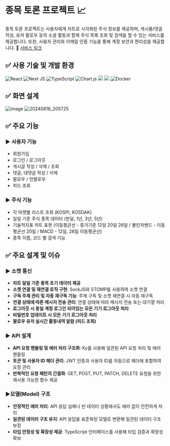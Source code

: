# 종목 토론 프로젝트 📈

종목 토론 프로젝트는 사용자에게 차트로 시각화된 주식 정보를 제공하며, 
게시물/댓글 작성, 유저 팔로우 등의 소셜 활동과 함께 주식 목록 조회 및 검색을 할 수 있는 서비스를 제공합니다. 
또한, 사용자 관리와 이메일 인증 기능을 통해 계정 보안과 편리성을 제공합니다.
🔗 [서비스 링크](http://server.leejehyeon.site:3000/)

## ✅ 사용 기술 및 개발 환경
![React](https://img.shields.io/badge/react-%2320232a.svg?style=for-the-badge&logo=react&logoColor=%2361DAFB)
![Next JS](https://img.shields.io/badge/Next-black?style=for-the-badge&logo=next.js&logoColor=white)
![TypeScript](https://img.shields.io/badge/typescript-%23007ACC.svg?style=for-the-badge&logo=typescript&logoColor=white)
![Chart.js](https://img.shields.io/badge/chart.js-F5788D.svg?style=for-the-badge&logo=chart.js&logoColor=white)
<img src="https://img.shields.io/badge/Sock.js-black?style=for-the-badge&logo=&logoColor=white">
<img src="https://img.shields.io/badge/Stomp.js-black?style=for-the-badge&logo=&logoColor=white">
![Docker](https://img.shields.io/badge/docker-%230db7ed.svg?style=for-the-badge&logo=docker&logoColor=white)
<!--![MySQL](https://img.shields.io/badge/mysql-4479A1.svg?style=for-the-badge&logo=mysql&logoColor=white)
![Redis](https://img.shields.io/badge/redis-%23DD0031.svg?style=for-the-badge&logo=redis&logoColor=white)-->

## ✅  화면 설계
![image](https://github.com/user-attachments/assets/2e46eeb7-7ee0-4a61-93ce-d8d8e4b2772f)
![20240818_205725](https://github.com/user-attachments/assets/633c5477-8693-42c8-a2f0-ab3706802d52)



## ✅ 주요 기능
### ▶ 사용자 기능
- 회원가입
- 로그인 / 로그아웃
- 게시글 작성 / 삭제 / 조회
- 댓글, 대댓글 작성 / 삭제
- 팔로우 / 언팔로우
- 피드 조회

### ▶ 주식 기능
- 각 마켓별 리스트 조회 (KOSPI, KOSDAK) 
- 일일 기준 주식 종목 데이터 (한달, 1년, 3년, 5년)
- 기술적지표 차트 표현 (이동평균선 - 종가기준 12일 20일 26일 / 볼린저밴드 - 이동평균선 20일 / MACD - 12일, 26일 이동평균선)
- 종목 이름, 코드 별 검색 기능

## ✅  주요 설계 및 이슈
### ▶ 소켓 통신
- **차트 일일 기준 종목 초기 데이터 제공**
- **소켓 연결 및 재연결 로직 구현**: SockJS와 STOMP를 사용하여 소켓 연결
- **구독 주제 관리 및 자동 재구독 기능**: 주제 구독 및 소켓 재연결 시 자동 재구독
- **연결 상태에 따른 메시지 전송 관리**: 연결 상태에 따라 메시지 전송 또는 대기열 처리
- **로그아웃 시 동일 계정 로그인 되어있는 모든 기기 로그아웃 처리**
- **비밀번호 업데이트 시 모든 기기 로그아웃 처리**
- **팔로우 유저 실시간 활동내역 알람 (피드 조회)**

### ▶ API 설계
- **API 요청 핸들링 및 에러 처리 구조화**: Ky를 사용해 일관된 API 요청 처리 및 에러 핸들링 
- **토큰 및 사용자 ID 헤더 관리**: JWT 인증과 사용자 ID를 자동으로 헤더에 포함하여 요청 관리
- **반복적인 요청 패턴의 간결화**: GET, POST, PUT, PATCH, DELETE 요청을 위한 재사용 가능한 함수 제공

### ▶모델(Model) 구조 
- **안정적인 에러 처리**: API 응답 실패나 빈 데이터 상황에서도 에러 없이 안전하게 처리
- **일관된 데이터 구조 유지**: API 응답을 표준화된 모델로 변환해 일관된 데이터 구조 보장
- **타입 안정성 및 확장성 제공**: TypeScript 인터페이스를 사용해 타입 검증과 확장성 확보
